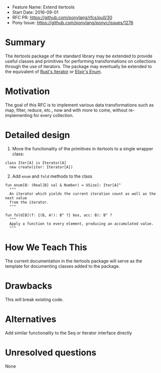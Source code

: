 - Feature Name: Extend itertools
- Start Date: 2016-09-01
- RFC PR: https://github.com/ponylang/rfcs/pull/30
- Pony Issue: https://github.com/ponylang/ponyc/issues/1276

# Summary

The itertools package of the standard library may be extended to provide useful classes and primitives for performing transformations on collections through the use of iterators. The package may eventually be extended to the equivalent of [Rust's Iterator](https://doc.rust-lang.org/std/iter/trait.Iterator.html) or [Elixir's Enum](http://elixir-lang.org/docs/stable/elixir/Enum.html).

# Motivation

The goal of this RFC is to implement various data transformations such as map, filter, reduce, etc., now and with more to come, without re-implementing for every collection.

# Detailed design

1. Move the functionality of the primitives in itertools to a single wrapper class:
  
  ```pony
  class Iter[A] is Iterator[A]
    new create(iter: Iterator[A])
  ```
2. Add `enum` and `fold` methods to the class
  ```pony
  fun enum[B: (Real[B] val & Number) = USize]: Iter[A]^
    """
    An iterator which yields the current iteration count as well as the next value
    from the iterator.
    """
  
  fun fold[B](f: {(B, A!): B^ ?} box, acc: B): B^ ?
    """
    Apply a function to every element, producing an accumulated value.
    """
  ```

# How We Teach This

The current documentation in the itertools package will serve as the template for documenting classes added to the package.

# Drawbacks

This will break existing code.

# Alternatives

Add similar functionality to the Seq or Iterator interface directly

# Unresolved questions

None
